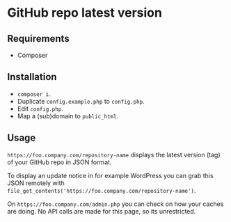 # GitHub repo latest version

## Requirements

- Composer

## Installation

- `composer i`.
- Duplicate `config.example.php` to `config.php`.
- Edit `config.php`.
- Map a (sub)domain to `public_html`.

## Usage

`https://foo.company.com/repository-name` displays the latest version (tag) of your GitHub repo in JSON format.

To display an update notice in for example WordPress you can grab this JSON remotely with `file_get_contents('https://foo.company.com/repository-name')`.

On `https://foo.company.com/admin.php` you can check on how your caches are doing. No API calls are made for this page, so its unrestricted.